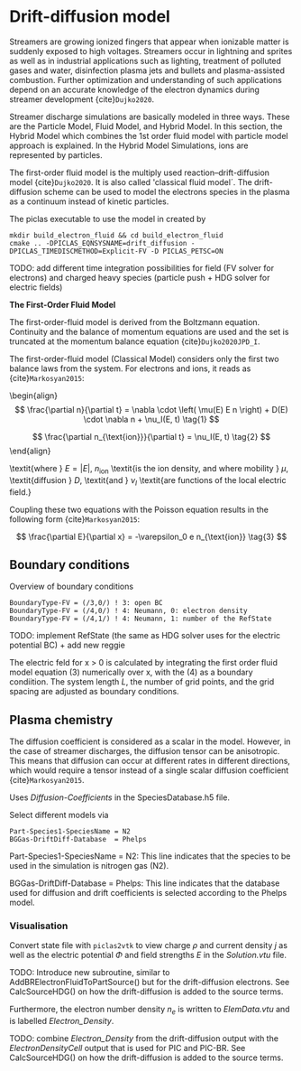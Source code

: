 # Drift-diffusion model
Streamers are growing ionized fingers that appear when ionizable matter is suddenly exposed to high voltages. Streamers occur in lightning and sprites as well as in industrial applications such as lighting, treatment of polluted gases and water, disinfection plasma jets and bullets and plasma-assisted combustion. Further optimization and understanding of such applications depend on an accurate knowledge of the electron dynamics during streamer development {cite}`Dujko2020`.

Streamer discharge simulations are basically modeled in three ways. These are the Particle Model, Fluid Model, and Hybrid Model.
In this section, the Hybrid Model which combines the 1st order fluid model with particle model approach is explained. In the Hybrid Model Simulations, ions are represented by particles.

The first-order fluid model is the multiply used reaction–drift-diffusion model {cite}`Dujko2020`. It is also called 'classical fluid model´. The drift-diffusion scheme can be used to model the electrons species in the plasma as a continuum instead of kinetic particles.

The piclas executable to use the model in created by

    mkdir build_electron_fluid && cd build_electron_fluid
    cmake .. -DPICLAS_EQNSYSNAME=drift_diffusion -DPICLAS_TIMEDISCMETHOD=Explicit-FV -D PICLAS_PETSC=ON

TODO: add different time integration possibilities for field (FV solver for electrons) and charged heavy species (particle push +
HDG solver for electric fields)

**The First-Order Fluid Model** 

The first-order-fluid model is derived from the Boltzmann equation. Continuity and the balance of momentum equations are used and the set is truncated at the momentum balance equation {cite}`Dujko2020JPD_I`. 

The first-order-fluid model (Classical Model) considers only the first two balance laws from the system. For electrons and ions, it reads as {cite}`Markosyan2015`:

\begin{align}
$$
\frac{\partial n}{\partial t} = \nabla \cdot \left( \mu(E) E n \right) + D(E) \cdot \nabla n + \nu_I(E, t) \tag{1}
$$

$$
\frac{\partial n_{\text{ion}}}{\partial t} = \nu_I(E, t) \tag{2}
$$
\end{align}

\textit{where } $E = |E|$, $n_{\text{ion}}$ \textit{is the ion density, and where mobility } $\mu$, \textit{diffusion } $D$, \textit{and } $\nu_I$ \textit{are functions of the local electric field.}




Coupling these two equations with the Poisson equation results in the following form {cite}`Markosyan2015`: 

$$
\frac{\partial E}{\partial x} = -\varepsilon_0 e n_{\text{ion}} \tag{3}
$$

## Boundary conditions

Overview of boundary conditions

    BoundaryType-FV = (/3,0/) ! 3: open BC
    BoundaryType-FV = (/4,0/) ! 4: Neumann, 0: electron density
    BoundaryType-FV = (/4,1/) ! 4: Neumann, 1: number of the RefState

TODO: implement RefState (the same as HDG solver uses for the electric potential BC) + add new reggie

The electric feld for x > 0 is calculated by integrating the first order fluid model equation (3) numerically over x, with the (4) as a boundary condiition. The system length _L_, the number of grid points, and the grid spacing are adjusted as boundary conditions.

## Plasma chemistry

The diffusion coefficient is considered as a scalar in the model. However, in the case of streamer discharges, the diffusion tensor can be anisotropic. This means that diffusion can occur at different rates in different directions, which would require a tensor instead of a single scalar diffusion coefficient {cite}`Markosyan2015`.

Uses *Diffusion-Coefficients* in the SpeciesDatabase.h5 file.

Select different models via

    Part-Species1-SpeciesName = N2
    BGGas-DriftDiff-Database  = Phelps



Part-Species1-SpeciesName = N2: This line indicates that the species to be used in the simulation is nitrogen gas (N2).

BGGas-DriftDiff-Database = Phelps: This line indicates that the database used for diffusion and drift coefficients is selected according to the Phelps model.

### Visualisation 

Convert state file with `piclas2vtk` to view charge $\rho$ and current density $j$ as well as the electric potential $\Phi$ and
field strengths $E$ in the *Solution.vtu* file.

TODO: Introduce new subroutine, similar to AddBRElectronFluidToPartSource() but for the drift-diffusion electrons.
See CalcSourceHDG() on how the drift-diffusion is added to the source terms.

Furthermore, the electron number density $n_{e}$ is written to *ElemData.vtu* and is labelled *Electron\_Density*.

TODO: combine *Electron\_Density* from the drift-diffusion output with the *ElectronDensityCell* output that is used for PIC and
PIC-BR. See CalcSourceHDG() on how the drift-diffusion is added to the source terms.

